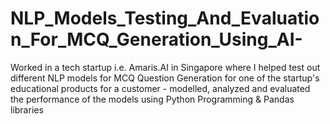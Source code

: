 # NLP_Models_Testing_And_Evaluation_For_MCQ_Generation_Using_AI-

Worked in a tech startup i.e. Amaris.AI in Singapore where I helped test out different NLP models for MCQ Question Generation for one of the startup's educational products for a customer - modelled, analyzed and evaluated the performance of the models using Python Programming & Pandas libraries

